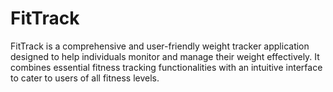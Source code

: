 # FitTrack
FitTrack is a comprehensive and user-friendly weight tracker application designed to help individuals monitor and manage their weight effectively. It combines essential fitness tracking functionalities with an intuitive interface to cater to users of all fitness levels.
